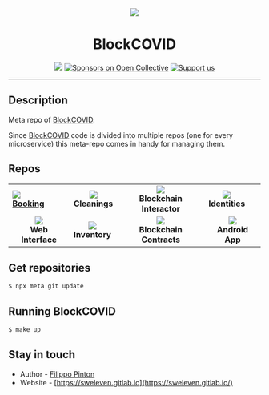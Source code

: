 <div align="center" style="font-size: 7em">

<img src="https://img.icons8.com/emoji/100/000000/books-emoji.png"/>
</div>

<div align="center">
<h1>BlockCOVID</h1>
</div>

<p align="center">
<a href="https://paypal.me/kamilmysliwiec" target="_blank" target="_blank"><img 
src="https://img.shields.io/badge/Donate-PayPal-ff3f59.svg"/></a>
<a href="https://opencollective.com/nest#sponsor" target="_blank"><img src="https://opencollective.com/nest/sponsors/badge.svg" alt="Sponsors on Open Collective" target="_blank" /></a>
<a href="https://opencollective.com/nest#sponsor"  target="_blank"><img src="https://img.shields.io/badge/Support%20us-Open%20Collective-41B883.svg" alt="Support us" target="_blank"></a>
</p>

<hr>

## Description

Meta repo of [BlockCOVID](https://sweleven.gitlab.io/blockcovid/).

Since [BlockCOVID](https://sweleven.gitlab.io/blockcovid/) code is divided into multiple repos (one for every microservice) this meta-repo comes in handy for managing them.

## Repos

<table>
   <tbody>
      <tr>
         <td>
            <a href="https://gitlab.com/sweleven/booking" target="_blank">
                <span>
                    <img src="https://img.icons8.com/emoji/100/000000/notebook-with-decorative-cover.png"/>
                    <div><strong>Booking</strong></div>
                </span>
            </a>
        </td>
        <td>
            <a href="https://gitlab.com/sweleven/cleanings" target="_blank">
                <span style="display: inline-block; min-width: 24%; text-align: center">
                    <img src="https://img.icons8.com/emoji/100/000000/ambulance-emoji.png"/>
                    <div><strong>Cleanings</strong></div>
                </span>
            </a> 
        </td>
        <td>
            <a href="https://gitlab.com/sweleven/blockchain-interactor" target="_blank">
                <span style="display: inline-block; min-width: 24%; text-align: center">
                    <img src="https://img.icons8.com/emoji/100/000000/locked-with-pen.png"/>
                    <div><strong>Blockchain Interactor</strong></div>
                </span>
            </a>
        </td>
        <td>
            <a href="https://gitlab.com/sweleven/identities" target="_blank">
                <span style="display: inline-block; min-width: 24%; text-align: center">
                    <img src="https://img.icons8.com/emoji/100/000000/man-cook.png"/>
                    <div><strong>Identities</strong></div>
                </span>
            </a>
        </td>
      </tr>
      <tr>
         <td>
            <a href="https://gitlab.com/sweleven/web-interface" target="_blank">
                <span style="display: inline-block; min-width: 24%; text-align: center">
                    <img src="https://img.icons8.com/emoji/100/000000/laptop-emoji.png"/>
                    <div><strong>Web Interface</strong></div>
                </span>
            </a>
        </td>
        <td>
            <a href="https://gitlab.com/sweleven/inventory" target="_blank">
                <span style="display: inline-block; min-width: 24%; text-align: center">
                    <img src="https://img.icons8.com/emoji/100/000000/card-file-box-emoji.png"/>
                    <div><strong>Inventory</strong></div>
                </span>
            </a>
        </td>
        <td>
            <a href="https://gitlab.com/sweleven/blockchain-contracts" target="_blank">
                <span style="display: inline-block; min-width: 24%; text-align: center">
                    <img src="https://img.icons8.com/emoji/100/000000/memo-emoji.png"/>
                    <div><strong>Blockchain Contracts</strong></div>
                </span>
            </a>
        </td>
        <td>
            <a href="https://gitlab.com/sweleven/android-app" target="_blank">
                <span style="display: inline-block; min-width: 24%; text-align: center">
                    <img src="https://img.icons8.com/emoji/100/000000/mobile-phone.png"/>
                    <div><strong>Android App</strong></div>
                </span>
            </a>
        </td>
      </tr>
   </tbody>
</table>

## Get repositories

```bash
$ npx meta git update
```

## Running BlockCOVID

```bash
$ make up
```

## Stay in touch

- Author - [Filippo Pinton](https://gitlab.com/Butterneck.com)
- Website - [https://sweleven.gitlab.io](https://sweleven.gitlab.io/)
